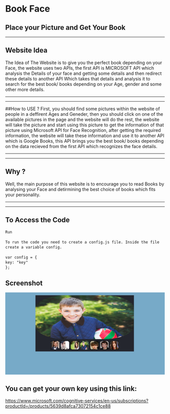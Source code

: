 # Book Face
## Place your Picture and Get Your Book
***
## Website Idea
The Idea of The Website is to give you the perfect book depending on your Face, the website uses two APIs, the first API is MICROSOFT API which analysis the Details of your face and getting some details and then redirect these details to another API Which takes that details and analysis it to search for the best book/ books depending on your Age, gender and some other more details.
***
***
##How to USE ?
First, you should find some pictures within the website of people in a deffirent Ages and Geneder, then you should click on one of the available pictures in the page and the website will do the rest, the website will take the picture and start using this picture to get the information of that picture using Microsoft API for Face Recognition, after getting the required information, the website will take these information and use it to another API which is Google Books, this API brings you the best book/ books depending on the data recieved from the first API which recognizes the face details.
***
***

## Why ?
Well, the main purpose of this website is to encourage you to read Books by analysing your Face and detirmining the best choice of books which fits your personality.
***
***
## To Access the Code
    Run

    To run the code you need to create a config.js file. Inside the file create a variable config.

    var config = {
    key: "key"
    };
 
## Screenshot
![Alt Text](https://github.com/golden-fingers/booksfaces/blob/master/wb1.png)
## You can get your own key using this link:
https://www.microsoft.com/cognitive-services/en-us/subscriptions?productId=/products/5639d8afca73072154c1ce88
